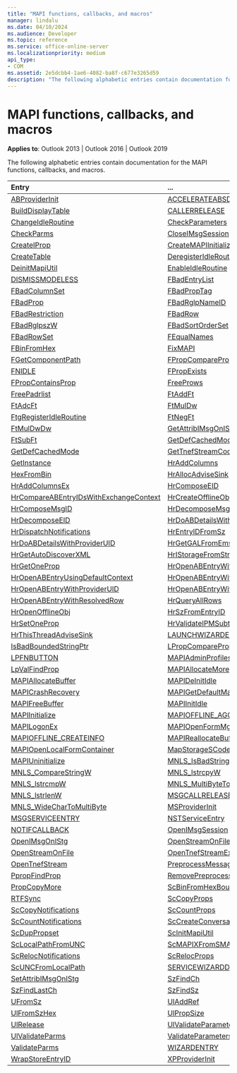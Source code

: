 ```yaml
---
title: "MAPI functions, callbacks, and macros" 
manager: lindalu
ms.date: 04/10/2024
ms.audience: Developer
ms.topic: reference
ms.service: office-online-server
ms.localizationpriority: medium
api_type:
- COM
ms.assetid: 2e5dcbb4-1ae6-4082-ba8f-c677e3265d59
description: "The following alphabetic entries contain documentation for the MAPI functions, callbacks, and macros."
---
```


# MAPI functions, callbacks, and macros
  
**Applies to**: Outlook 2013 | Outlook 2016 | Outlook 2019
  
The following alphabetic entries contain documentation for the MAPI functions, callbacks, and macros. 
  
| Entry                                           | ... |
| :---------------------------------------------- | :------------------------------------------ |
| [ABProviderInit](abproviderinit.md) <br/>       | [ACCELERATEABSDI](accelerateabsdi.md) <br/> |
| [BuildDisplayTable](builddisplaytable.md) <br/> | [CALLERRELEASE](callerrelease.md) <br/> |
| [ChangeIdleRoutine](changeidleroutine.md) <br/> | [CheckParameters](checkparms.md) <br/> |
| [CheckParms](checkparms.md) <br/>               | [CloseIMsgSession](closeimsgsession.md) <br/> |
| [CreateIProp](createiprop.md) <br/>             | [CreateMAPIInitializationMonitor](createmapiinitializationmonitor.md) <br/> |
| [CreateTable](createtable.md) <br/>             | [DeregisterIdleRoutine](deregisteridleroutine.md)  <br/>|
| [DeinitMapiUtil](deinitmapiutil.md) <br/>       | [EnableIdleRoutine](enableidleroutine.md)|<br/> |
| [DISMISSMODELESS](dismissmodeless.md) <br/>     | [FBadEntryList](fbadentrylist.md) <br/> |
| [FBadColumnSet](fbadcolumnset.md) <br/>         | [FBadPropTag](fbadproptag.md) <br/> |
| [FBadProp](fbadprop.md) <br/>                   | [FBadRglpNameID](fbadrglpnameid.md)<br/> |
| [FBadRestriction](fbadrestriction.md) <br/>     | [FBadRow](fbadrow.md) <br/> |
| [FBadRglpszW](fbadrglpszw.md) <br/>             | [FBadSortOrderSet](fbadsortorderset.md) <br/> |
| [FBadRowSet](fbadrowset.md) <br/>               | [FEqualNames](fequalnames.md) <br/> |
| [FBinFromHex](fbinfromhex.md) <br/>             | [FixMAPI](fixmapi.md)<br/> |
| [FGetComponentPath](fgetcomponentpath.md) <br/> | [FPropCompareProp](fpropcompareprop.md) <br/> |
| [FNIDLE](fnidle.md) <br/>                       | [FPropExists](fpropexists.md) <br/> |
| [FPropContainsProp](fpropcontainsprop.md) <br/> | [FreeProws](freeprows.md) <br/> |
| [FreePadrlist](freepadrlist.md) <br/>           | [FtAddFt](ftaddft.md)|<br/> |
| [FtAdcFt](ftadcft.md) <br/>                     | [FtMulDw](ftmuldw.md)<br/> |
| [FtgRegisterIdleRoutine](ftgregisteridleroutine.md) <br/> | [FtNegFt](ftnegft.md) <br/> |
| [FtMulDwDw](ftmuldwdw.md) <br/>                 | [GetAttribIMsgOnIStg](getattribimsgonistg.md) <br/> |
| [FtSubFt](ftsubft.md) <br/>                     | [GetDefCachedModeDownloadPubFoldFavs](getdefcachedmodedownloadpubfoldfavs.md) <br/> |
| [GetDefCachedMode](getdefcachedmode.md) <br/>   | [GetTnefStreamCodepage](gettnefstreamcodepage.md) <br/> |
| [GetInstance](getinstance.md) <br/>             | [HrAddColumns](hraddcolumns.md)<br/> |
| [HexFromBin](hexfrombin.md) <br/>               | [HrAllocAdviseSink](hrallocadvisesink.md) <br/> |
| [HrAddColumnsEx](hraddcolumnsex.md) <br/>       | [HrComposeEID](hrcomposeeid.md)<br/> |
| [HrCompareABEntryIDsWithExchangeContext](hrcompareabentryidswithexchangecontext.md) <br/> | [HrCreateOfflineObj](hrcreateofflineobj.md) <br/> |
| [HrComposeMsgID](hrcomposemsgid.md) <br/>       | [HrDecomposeMsgID](hrdecomposemsgid.md)<br/> |
| [HrDecomposeEID](hrdecomposeeid.md) <br/>       | [HrDoABDetailsWithExchangeContext](hrdoabdetailswithexchangecontext.md)<br/> |
| [HrDispatchNotifications](hrdispatchnotifications.md) <br/>           | [HrEntryIDFromSz](hrentryidfromsz.md) <br/> |
| [HrDoABDetailsWithProviderUID](hrdoabdetailswithprovideruid.md) <br/> | [HrGetGALFromEmsmdbUID](hrgetgalfromemsmdbuid.md) <br/> |
| [HrGetAutoDiscoverXML](hrgetautodiscoverxml.md) <br/> | [HrIStorageFromStream](hristoragefromstream.md) <br/> |
| [HrGetOneProp](hrgetoneprop.md) <br/>           | [HrOpenABEntryWithExchangeContext](hropenabentrywithexchangecontext.md)<br/> |
| [HrOpenABEntryUsingDefaultContext](hropenabentryusingdefaultcontext.md) <br/> | [HrOpenABEntryWithProviderUIDSupport](hropenabentrywithprovideruidsupport.md)<br/> |
| [HrOpenABEntryWithProviderUID](hropenabentrywithprovideruid.md) <br/> | [HrOpenABEntryWithSupport](hropenabentrywithsupport.md) <br/> |
| [HrOpenABEntryWithResolvedRow](hropenabentrywithresolvedrow.md) <br/> | [ HrQueryAllRows](hrqueryallrows.md)<br/> |
| [HrOpenOfflineObj](hropenofflineobj.md) <br/>  | [HrSzFromEntryID](hrszfromentryid.md)  <br/> |
| [HrSetOneProp](hrsetoneprop.md) <br/>          | [HrValidateIPMSubtree](hrvalidateipmsubtree.md) <br/> |
| [HrThisThreadAdviseSink](hrthisthreadadvisesink.md) <br/> | [LAUNCHWIZARDENTRY](launchwizardentry.md)<br/> |
| [IsBadBoundedStringPtr](isbadboundedstringptr.md) <br/>   | [LPropCompareProp](lpropcompareprop.md)  <br/> |
| [LPFNBUTTON](lpfnbutton.md) <br/>                         | [MAPIAdminProfiles](mapiadminprofiles.md)<br/> |
| [LpValFindProp](lpvalfindprop.md) <br/>                   | [MAPIAllocateMore](mapiallocatemore.md) <br/> |
| [MAPIAllocateBuffer](mapiallocatebuffer.md) <br/>         | [MAPIDeInitIdle](mapideinitidle.md)<br/> |
| [MAPICrashRecovery](mapicrashrecovery.md) <br/>           | [MAPIGetDefaultMalloc](mapigetdefaultmalloc.md) <br/> |
| [MAPIFreeBuffer](mapifreebuffer.md) <br/>                 | [MAPIInitIdle](mapiinitidle.md)<br/> |
| [MAPIInitialize](mapiinitialize.md) <br/>                 | [MAPIOFFLINE_AGGREGATEINFO](mapioffline_aggregateinfo.md)<br/> |
| [MAPILogonEx](mapilogonex.md) <br/>                       | [MAPIOpenFormMgr](mapiopenformmgr.md)  <br/> |
| [MAPIOFFLINE_CREATEINFO](mapioffline_createinfo.md) <br/> | [MAPIReallocateBuffer](mapireallocatebuffer.md)<br/> |
| [MAPIOpenLocalFormContainer](mapiopenlocalformcontainer.md) <br/> | [MapStorageSCode](mapstoragescode.md) <br/> |
| [MAPIUninitialize](mapiuninitialize.md) <br/>             | [MNLS_IsBadStringPtrW](mnls_isbadstringptrw.md)<br/> |
| [MNLS_CompareStringW](mnls_comparestringw.md) <br/>       | [MNLS_lstrcpyW](mnls_lstrcpyw.md)   <br/> |
| [MNLS_lstrcmpW](mnls_lstrcmpw.md) <br/>                   | [MNLS_MultiByteToWideChar](mnls_multibytetowidechar.md) <br/> |
| [MNLS_lstrlenW](mnls_lstrlenw.md) <br/>                   | [MSGCALLRELEASE](msgcallrelease.md) <br/> |
| [MNLS_WideCharToMultiByte](mnls_widechartomultibyte.md) <br/> | [MSProviderInit](msproviderinit.md)<br/> |
| [MSGSERVICEENTRY](msgserviceentry.md) <br/>               | [NSTServiceEntry](nstserviceentry.md) <br/> |
| [NOTIFCALLBACK](notifcallback.md) <br/>                   | [OpenIMsgSession](openimsgsession.md) <br/> |
| [OpenIMsgOnIStg](openimsgonistg.md) <br/>                 | [OpenStreamOnFileW](openstreamonfilew.md)<br/> |
| [OpenStreamOnFile](openstreamonfile.md) <br/>             | [OpenTnefStreamEx](opentnefstreamex.md)<br/> |
| [OpenTnefStream](opentnefstream.md) <br/>                 | [PreprocessMessage](preprocessmessage.md)<br/> |
| [PpropFindProp](ppropfindprop.md) <br/>                   | [RemovePreprocessInfo](removepreprocessinfo.md) <br/> |
| [PropCopyMore](propcopymore.md) <br/>                     | [ScBinFromHexBounded](scbinfromhexbounded.md)<br/> |
| [RTFSync](rtfsync.md) <br/>                               | [ScCopyProps](sccopyprops.md) <br/> |
| [ScCopyNotifications](sccopynotifications.md) <br/>       | [ScCountProps](sccountprops.md)<br/> |
| [ScCountNotifications](sccountnotifications.md) <br/>     | [ScCreateConversationIndex](sccreateconversationindex.md) <br/> |
| [ScDupPropset](scduppropset.md)<br/>                      | [ScInitMapiUtil](scinitmapiutil.md) <br/>  |
| [ScLocalPathFromUNC](sclocalpathfromunc.md) <br/>         | [ScMAPIXFromSMAPI](scmapixfromsmapi.md)<br/> |
| [ScRelocNotifications](screlocnotifications.md) <br/>     | [ScRelocProps](screlocprops.md) <br/> |
| [ScUNCFromLocalPath](scuncfromlocalpath.md) <br/>         | [SERVICEWIZARDDLGPROC](servicewizarddlgproc.md) <br/> |
| [SetAttribIMsgOnIStg](setattribimsgonistg.md) <br/>       | [SzFindCh](szfindch.md) <br/> |
| [SzFindLastCh](szfindlastch.md) <br/>                     | [SzFindSz](szfindsz.md) <br/> |
| [UFromSz](ufromsz.md) <br/>                               | [UlAddRef](uladdref.md) <br/> |
| [UlFromSzHex](ulfromszhex.md) <br/>                       | [UlPropSize](ulpropsize.md) <br/> |
| [UlRelease](ulrelease.md) <br/>                           | [UlValidateParameters](ulvalidateparameters.md) <br/> |
| [UlValidateParms](ulvalidateparms.md) <br/>               | [ValidateParameters](validateparameters.md) <br/> |
| [ValidateParms](validateparms.md) <br/>                   | [WIZARDENTRY](wizardentry.md) <br/> |
| [WrapStoreEntryID](wrapstoreentryid.md) <br/>             | [XPProviderInit](xpproviderinit.md) <br/> |
